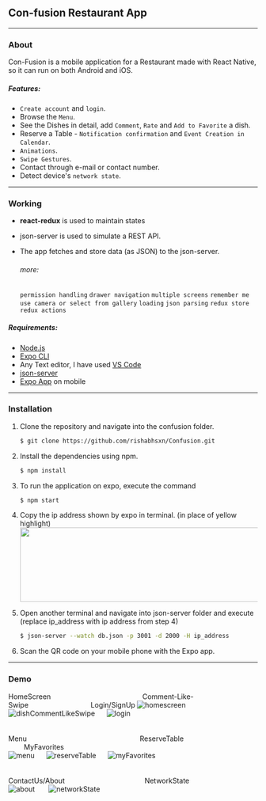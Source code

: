 ## Con-fusion Restaurant App
---

### About  
Con-Fusion is a mobile application for a Restaurant made with React Native, so it can run on both Android and iOS.  

##### Features:  
* `Create account` and `login`.
* Browse the `Menu`.
* See the Dishes in detail, add `Comment`, `Rate` and `Add to Favorite` a dish.
* Reserve a Table - `Notification confirmation` and `Event Creation in Calendar`.
* `Animations`.
* `Swipe Gestures`.
* Contact through e-mail or contact number.
* Detect device's `network state`.
---

### Working
* **react-redux** is used to maintain states
* json-server is used to simulate a REST API.   
* The app fetches and store data (as JSON) to the json-server.  

    ###### more: 
    `permission handling` `drawer navigation` `multiple screens` `remember me` `use camera or select from gallery` `loading` `json parsing` `redux store` `redux actions`

##### Requirements:  
* [Node.js](https://nodejs.org/en/)
* [Expo CLI](https://docs.expo.io/versions/latest/workflow/expo-cli/)  
* Any Text editor, I have used [VS Code](https://code.visualstudio.com/)  
* [json-server](https://www.npmjs.com/package/json-server)
* [Expo App](https://play.google.com/store/apps/details?id=host.exp.exponent&hl=en_IN) on mobile
 
---

### Installation  
1. Clone the repository and navigate into the confusion folder.
   ```bash
   $ git clone https://github.com/rishabhsxn/Confusion.git   
   ```         
2. Install the dependencies using npm.     
    ```bash
   $ npm install   
    ```  
3. To run the application on expo, execute the command   
    ```bash
   $ npm start   
    ```   
4. Copy the ip address shown by expo in terminal. (in place of yellow highlight)
   <img src="https://i.ibb.co/KsRJ9mG/Annotation-2020-03-31-004126.jpg" height="150" width="600"/>  

5. Open another terminal and navigate into json-server folder and execute (replace ip_address with ip address from step 4) 
   ```bash
   $ json-server --watch db.json -p 3001 -d 2000 -H ip_address
   ```  

6. Scan the QR code on your mobile phone with the Expo app.
---

### Demo  
  
HomeScreen&nbsp;&nbsp;&nbsp;&nbsp;&nbsp;&nbsp;&nbsp;&nbsp;&nbsp;&nbsp;&nbsp;&nbsp;&nbsp;&nbsp;&nbsp;&nbsp;&nbsp;&nbsp;&nbsp;&nbsp;&nbsp;&nbsp;&nbsp;&nbsp;&nbsp;&nbsp;&nbsp;&nbsp;&nbsp;&nbsp;&nbsp;&nbsp;&nbsp;&nbsp;&nbsp;&nbsp;&nbsp;&nbsp;&nbsp;&nbsp;&nbsp;&nbsp;&nbsp;&nbsp;&nbsp;&nbsp;&nbsp;Comment-Like-Swipe&nbsp;&nbsp;&nbsp;&nbsp;&nbsp;&nbsp;&nbsp;&nbsp;&nbsp;&nbsp;&nbsp;&nbsp;&nbsp;&nbsp;&nbsp;&nbsp;&nbsp;&nbsp;&nbsp;&nbsp;&nbsp;&nbsp;&nbsp;&nbsp;&nbsp;&nbsp;&nbsp;&nbsp;&nbsp;&nbsp;&nbsp;&nbsp;Login/SignUp
![homescreen](https://media.giphy.com/media/f8OoEYPAaJ2OFpWguO/giphy.gif)&nbsp;&nbsp;&nbsp;&nbsp;&nbsp;&nbsp;![dishCommentLikeSwipe](https://media.giphy.com/media/eHjMxTXVSrItUwCM9I/giphy.gif)&nbsp;&nbsp;&nbsp;&nbsp;&nbsp;&nbsp;![login](https://media.giphy.com/media/RK4lzhqpzcelpSFf8G/giphy.gif)    
</br>
</br>
Menu&nbsp;&nbsp;&nbsp;&nbsp;&nbsp;&nbsp;&nbsp;&nbsp;&nbsp;&nbsp;&nbsp;&nbsp;&nbsp;&nbsp;&nbsp;&nbsp;&nbsp;&nbsp;&nbsp;&nbsp;&nbsp;&nbsp;&nbsp;&nbsp;&nbsp;&nbsp;&nbsp;&nbsp;&nbsp;&nbsp;&nbsp;&nbsp;&nbsp;&nbsp;&nbsp;&nbsp;&nbsp;&nbsp;&nbsp;&nbsp;&nbsp;&nbsp;&nbsp;&nbsp;&nbsp;&nbsp;&nbsp;&nbsp;&nbsp;&nbsp;&nbsp;&nbsp;&nbsp;&nbsp;&nbsp;&nbsp;&nbsp;&nbsp;ReserveTable&nbsp;&nbsp;&nbsp;&nbsp;&nbsp;&nbsp;&nbsp;&nbsp;&nbsp;&nbsp;&nbsp;&nbsp;&nbsp;&nbsp;&nbsp;&nbsp;&nbsp;&nbsp;&nbsp;&nbsp;&nbsp;&nbsp;&nbsp;&nbsp;&nbsp;&nbsp;&nbsp;&nbsp;&nbsp;&nbsp;&nbsp;&nbsp;&nbsp;&nbsp;&nbsp;&nbsp;&nbsp;&nbsp;&nbsp;&nbsp;&nbsp;&nbsp;&nbsp;&nbsp;&nbsp;MyFavorites    
![menu](https://media.giphy.com/media/hvMmNPyGtrgQUdEdUk/giphy.gif)&nbsp;&nbsp;&nbsp;&nbsp;&nbsp;&nbsp;![reserveTable](https://media.giphy.com/media/dUCKhxUiqvwvhnbJoK/giphy.gif)&nbsp;&nbsp;&nbsp;&nbsp;&nbsp;&nbsp;![myFavorites](https://media.giphy.com/media/cmeyFx7nIBsyaZiy2R/giphy.gif)  
</br>
</br>
ContactUs/About&nbsp;&nbsp;&nbsp;&nbsp;&nbsp;&nbsp;&nbsp;&nbsp;&nbsp;&nbsp;&nbsp;&nbsp;&nbsp;&nbsp;&nbsp;&nbsp;&nbsp;&nbsp;&nbsp;&nbsp;&nbsp;&nbsp;&nbsp;&nbsp;&nbsp;&nbsp;&nbsp;&nbsp;&nbsp;&nbsp;&nbsp;&nbsp;&nbsp;&nbsp;&nbsp;&nbsp;&nbsp;&nbsp;&nbsp;&nbsp;&nbsp;NetworkState  
![about](https://media.giphy.com/media/Q59pYVsPYSgFXssA3L/giphy.gif)&nbsp;&nbsp;&nbsp;&nbsp;&nbsp;&nbsp;&nbsp;![networkState](https://media.giphy.com/media/KZTJicSMgh2eDA96Y5/giphy.gif)
